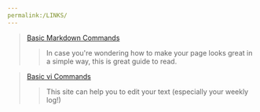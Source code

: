 ```yaml
---
permalink:/LINKS/
---
```

>[Basic Markdown Commands](https://www.markdownguide.org/basic-syntax/)
>>In case you're wondering how to make your page looks great in a simple way, this is great guide to read. 


>[Basic vi Commands](https://www.cs.colostate.edu/helpdocs/vi.html)
>>This site can help you to edit your text (especially your weekly log!)

